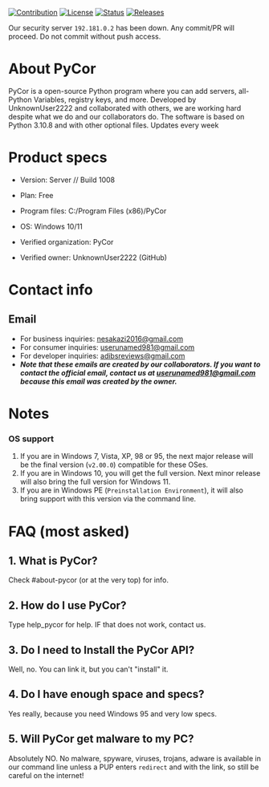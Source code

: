 [![Contribution](https://img.shields.io/badge/security%20level-vulnerable-red)](https://github.com/UnknownUser2222/pycor)
[![License](https://img.shields.io/badge/license-MIT-green)](https://github.com/UnknownUser2222/pycor/blob/master/license.md)
[![Status](https://img.shields.io/badge/status-major%20outage-critical)](https://github.com/UnknownUser2222/pycor)
[![Releases](https://img.shields.io/badge/version-check%20releases-lightblue)](https://github.com/UnknownUser2222/pycor/releases)

Our security server `192.181.0.2` has been down. Any commit/PR will proceed. Do not commit without push access.

# About PyCor
PyCor is a open-source Python program where you can add servers, all-Python Variables, registry keys, and more.
Developed by UnknownUser2222 and collaborated with others, we are working hard despite what we do and our collaborators do.
The software is based on Python 3.10.8 and with other optional files.
Updates every week

# Product specs
  - Version: Server // Build 1008
 
  - Plan: Free
 
  - Program files: C:/Program Files (x86)/PyCor
 
  - OS: Windows 10/11
 
  - Verified organization: PyCor
 
  - Verified owner: UnknownUser2222 (GitHub)

# Contact info
## Email
 - For business inquiries: nesakazi2016@gmail.com
 - For consumer inquiries: userunamed981@gmail.com
 - For developer inquiries: adibsreviews@gmail.com
 - ***Note that these emails are created by our collaborators. If you want to contact the official email, contact us at userunamed981@gmail.com because this email was created by the owner.***

# Notes
### OS support
1. If you are in Windows 7, Vista, XP, 98 or 95, the next major release will be the final version (`v2.00.0`) compatible for these OSes.
2. If you are in Windows 10, you will get the full version. Next minor release will also bring the full version for Windows 11.
3. If you are in Windows PE (`Preinstallation Environment`), it will also bring support with this version via the command line.

# FAQ (most asked)
## 1. What is PyCor?
Check #about-pycor (or at the very top) for info.
## 2. How do I use PyCor?
Type help_pycor for help. IF that does not work, contact us.
## 3. Do I need to Install the PyCor API?
Well, no. You can link it, but you can't "install" it.
## 4. Do I have enough space and specs?
Yes really, because you need Windows 95 and very low specs.
## 5. Will PyCor get malware to my PC?
Absolutely NO. No malware, spyware, viruses, trojans, adware is available in our command line unless a PUP enters `redirect` and with the link, so still be careful on the internet!
